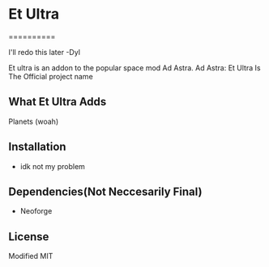 # Et Ultra
==========

I'll redo this later -Dyl

Et ultra is an addon to the popular space mod Ad Astra.
Ad Astra: Et Ultra Is The Official project name

## What Et Ultra Adds

Planets (woah)

## Installation
- idk not my problem

## Dependencies(Not Neccesarily Final)
- Neoforge

## License

Modified MIT
